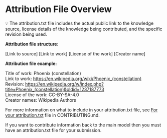 # Attribution File Overview

:bulb: The attribution.txt file includes the actual public link to the knowledge source, license details of the knowledge being contributed, and the specific revision being used. 

**Attribution file structure:**

[Link to source]
[Link to work]
[License of the work]
[Creator name]

**Attribution file example:**

Title of work: Phoenix (constellation)\
Link to work: https://en.wikipedia.org/wiki/Phoenix_(constellation) \
Revision: https://en.wikipedia.org/w/index.php?title=Phoenix_(constellation)&oldid=1237187773 \
License of the work: CC-BY-SA-4.0\
Creator names: Wikipedia Authors


For more information on what to include in your attribution.txt file, see [For your attribution.txt](https://github.com/instructlab/taxonomy/blob/main/CONTRIBUTING.md#for-your-attributiontxt-file) file in CONTRIBUTING.md.

If you want to contribute information back to the main model then you must have an attribution.txt file for your submission. 
